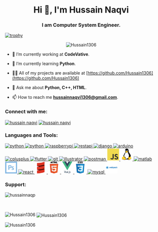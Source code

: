 <h1 align="center">Hi 👋, I'm Hussain Naqvi</h1>
<h3 align="center">I am Computer System Engineer.</h3>

[![trophy](https://github-profile-trophy.vercel.app/?username=Hussain1306&theme=onedark)](https://github.com/ryo-ma/github-profile-trophy)
<p align="left"> <a href="https://github-profile-trophy.vercel.app/?Hussain1306=ryo-ma&theme=onedark)](https://github.com/ryo-ma/github-profile-trophy" /></a> </p>

<p align="center"> <img src="https://visitor-badge.laobi.icu/badge?page_id=Hussain1306.Hussain1306" alt="Hussain1306" /> </p>

- 🔭 I’m currently working at **CodeVative**.

- 🌱 I’m currently learning **Python**.

- 👨‍💻 All of my projects are available at [https://github.com/Hussain1306](https://github.com/Hussain1306)

- 💬 Ask me about **Python, C++, HTML**.

- 📫 How to reach me **hussainnaqvi1306@gmail.com**.

<h3 align="left">Connect with me:</h3>
<p align="left">
<a href="https://linkedin.com/in/hussain naqvi" target="blank"><img align="center" src="https://raw.githubusercontent.com/rahuldkjain/github-profile-readme-generator/master/src/images/icons/Social/linked-in-alt.svg" alt="hussain naqvi" height="30" width="40" /></a>
<a href="https://fb.com/hussain naqvi" target="blank"><img align="center" src="https://raw.githubusercontent.com/rahuldkjain/github-profile-readme-generator/master/src/images/icons/Social/facebook.svg" alt="hussain naqvi" height="30" width="40" /></a>
</p>

<h3 align="left">Languages and Tools:</h3>
<p align="left"> <a href="https://www.python.org" target="_blank"> <img src="https://camo.githubusercontent.com/8189e5e3e5c0848ed6d22ea591e0cf962323ec716135617e1a3e25aae9cfe71d/68747470733a2f2f74656368737461636b2d67656e657261746f722e76657263656c2e6170702f707974686f6e2d69636f6e2e737667" alt="python" width="40" height="40"/> </a> 
<a href="https://github.com" target="_blank"> <img src="https://techstack-generator.vercel.app/github-icon.svg" alt="python" width="40" height="40"/> </a> 
<a href="https://www.raspberrypi.com/" target="_blank"> <img src="https://techstack-generator.vercel.app/raspberrypi-icon.svg" alt="raspberrypi" width="40" height="40"/> </a> 
<a href="https://en.wikipedia.org/wiki/REST" target="_blank"> <img src="https://techstack-generator.vercel.app/restapi-icon.svg" alt="restapi" width="40" height="40"/> </a> <a href="https://www.djangoproject.com/" target="_blank" rel="noreferrer"> <img src="https://camo.githubusercontent.com/acfdbb9e9d0e1be2c68dc2481bb736ba07189035640a758394ef83a155b8d5d7/68747470733a2f2f74656368737461636b2d67656e657261746f722e76657263656c2e6170702f646a616e676f2d69636f6e2e737667" alt="django" width="40" height="40"/> </a> <a href="https://www.arduino.cc/" target="_blank"> <img src="https://cdn.worldvectorlogo.com/logos/arduino-1.svg" alt="arduino" width="40" height="40"/> </a> <a href="https://www.w3schools.com/cpp/" target="_blank"> <img src="https://techstack-generator.vercel.app/cpp-icon.svg" alt="cplusplus" width="40" height="40"/> </a>  <a href="https://flutter.dev" target="_blank"> <img src="https://www.vectorlogo.zone/logos/flutterio/flutterio-icon.svg" alt="flutter" width="40" height="40"/> </a> <a href="https://git-scm.com/" target="_blank"> <img src="https://www.vectorlogo.zone/logos/git-scm/git-scm-icon.svg" alt="git" width="40" height="40"/> </a> <a href="https://www.adobe.com/in/products/illustrator.html" target="_blank"> <img src="https://www.vectorlogo.zone/logos/adobe_illustrator/adobe_illustrator-icon.svg" alt="illustrator" width="40" height="40"/> </a> <a href="https://postman.com" target="_blank" rel="noreferrer"> <img src="https://www.vectorlogo.zone/logos/getpostman/getpostman-icon.svg" alt="postman" width="40" height="40"/> </a> <a href="https://developer.mozilla.org/en-US/docs/Web/JavaScript" target="_blank"> <img src="https://raw.githubusercontent.com/devicons/devicon/master/icons/javascript/javascript-original.svg" alt="javascript" width="40" height="40"/> </a> <a href="https://www.linux.org/" target="_blank"> <img src="https://raw.githubusercontent.com/devicons/devicon/master/icons/linux/linux-original.svg" alt="linux" width="40" height="40"/> </a> <a href="https://www.mathworks.com/" target="_blank"> <img src="https://upload.wikimedia.org/wikipedia/commons/2/21/Matlab_Logo.png" alt="matlab" width="40" height="40"/> </a> <a href="https://www.photoshop.com/en" target="_blank"> <img src="https://raw.githubusercontent.com/devicons/devicon/master/icons/photoshop/photoshop-line.svg" alt="photoshop" width="40" height="40"/> </a>  <a href="https://reactjs.org/" target="_blank"> <img src="https://techstack-generator.vercel.app/react-icon.svg" alt="react" width="40" height="40"/> </a> <a href="https://www.scala-lang.org" target="_blank"> <img src="https://raw.githubusercontent.com/devicons/devicon/master/icons/scala/scala-original.svg" alt="scala" width="40" height="40"/> </a> <a href="https://www.w3.org/html/" target="_blank"> <img src="https://raw.githubusercontent.com/devicons/devicon/master/icons/html5/html5-original-wordmark.svg" alt="html5" width="40" height="40"/> </a> <a href="https://vuejs.org/" target="_blank" rel="noreferrer"> <img src="https://raw.githubusercontent.com/devicons/devicon/master/icons/vuejs/vuejs-original-wordmark.svg" alt="vuejs" width="40" height="40"/> </a> <a href="https://www.w3schools.com/css/" target="_blank"> <img src="https://raw.githubusercontent.com/devicons/devicon/master/icons/css3/css3-original-wordmark.svg" alt="css3" width="40" height="40"/> </a> <a href="https://www.mysql.com/" target="_blank"> <img src="https://techstack-generator.vercel.app/mysql-icon.svg" alt="mysql" width="40" height="40"/> </a> <a href="https://webpack.js.org" target="_blank" rel="noreferrer"> <img src="https://raw.githubusercontent.com/devicons/devicon/d00d0969292a6569d45b06d3f350f463a0107b0d/icons/webpack/webpack-original-wordmark.svg" alt="webpack" width="40" height="40"/> </a> </p> 
<h3 align="left">Support:</h3>
<p><a href="https://www.buymeacoffee.com/hussainnaqp"> <img align="left" src="https://cdn.buymeacoffee.com/buttons/v2/default-yellow.png" height="50" width="210" alt="hussainnaqp" /></a></p><br><br><br>
<p><img align="left" src="https://github-readme-stats.vercel.app/api/top-langs/?username=Hussain1306" alt="Hussain1306" />&nbsp;<img align="center" src="https://github-readme-stats.vercel.app/api?username=Hussain1306&show_icons=true&locale=en" alt="Hussain1306" /></p>
<p><img align="center" src="https://github-readme-streak-stats.herokuapp.com/?user=Hussain1306&" alt="Hussain1306" /></p>
